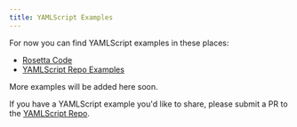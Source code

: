 ```yaml
---
title: YAMLScript Examples
---
```


For now you can find YAMLScript examples in these places:

* [Rosetta Code](https://rosettacode.org/wiki/Category:YAMLScript)
* [YAMLScript Repo Examples](
  https://github.com/yaml/yamlscript/tree/main/sample)

More examples will be added here soon.

If you have a YAMLScript example you'd like to share, please submit a PR to the
[YAMLScript Repo](https://github.com/yaml/yamlscript).

